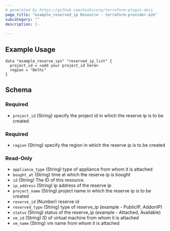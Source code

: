 ```yaml
---
# generated by https://github.com/hashicorp/terraform-plugin-docs
page_title: "example_reserved_ip Resource - terraform-provider-e2e"
subcategory: ""
description: |-
  
---
```


## Example Usage
```hcl
data "example_reserve_ips" "reserved_ip_list" {
  project_id = <add your project_id here>
  region = "Delhi"
}
```

<!-- schema generated by tfplugindocs -->
## Schema

### Required

- `project_id` (String) specify the project id in which the reserve ip is to be created

### Required

- `region` (String) specify the region in which the reserve ip is to be created


### Read-Only

- `appliance_type` (String) type of appliance from whom it is attached
- `bought_at` (String) time at which the reserve ip is bought
- `id` (String) The ID of this resource.
- `ip_address` (String) ip address of the reserve ip
- `project_name` (String) project name  in which the reserve ip is to be created
- `reserve_id` (Number) reserve id
- `reserved_type` (String) type of reserve_ip (example - PublicIP, AddonIP)
- `status` (String) status of the reserve_ip (example - Attached, Available)
- `vm_id` (String) ID of virtual machine from whom it is attached
- `vm_name` (String) vm name from whom it is attached


